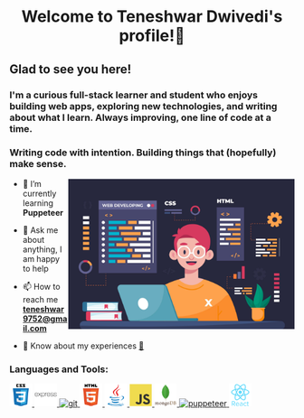 <h1  align="center">Welcome to Teneshwar Dwivedi's profile!👋</h1>

<h2> Glad to see you here!</h2>
<h3>I'm a curious full-stack learner and student who enjoys building web apps, exploring new technologies, and writing about what I learn. Always improving, one line of code at a time.</h3>
<h3>Writing code with intention. Building things that (hopefully) make sense.</h3>
<img align ="right" width=400 src="https://github.com/Teneshwar/Teneshwar/blob/main/4884785.jpg?raw=true">

- 🌱 I’m currently learning **Puppeteer**

- 💬 Ask me about anything, I am happy to help

- 📫 How to reach me **teneshwar9752@gmail.com**

- 📄 Know about my experiences  [🔗]([file:///C:/Users/tenes/Downloads/Teneshwar_Resume.pdf](https://drive.google.com/file/d/1EZoPyIL3ImSRRoh9i1pjlDDu6HdEMfvE/view?usp=sharing))


<h3 align="left">Languages and Tools:</h3>
<p align="left"> <a href="https://www.w3schools.com/css/" target="_blank" rel="noreferrer"> <img src="https://raw.githubusercontent.com/devicons/devicon/master/icons/css3/css3-original-wordmark.svg" alt="css3" width="40" height="40"/> </a> <a href="https://expressjs.com" target="_blank" rel="noreferrer"> <img src="https://raw.githubusercontent.com/devicons/devicon/master/icons/express/express-original-wordmark.svg" alt="express" width="40" height="40"/> </a> <a href="https://git-scm.com/" target="_blank" rel="noreferrer"> <img src="https://www.vectorlogo.zone/logos/git-scm/git-scm-icon.svg" alt="git" width="40" height="40"/> </a> <a href="https://www.w3.org/html/" target="_blank" rel="noreferrer"> <img src="https://raw.githubusercontent.com/devicons/devicon/master/icons/html5/html5-original-wordmark.svg" alt="html5" width="40" height="40"/> </a> <a href="https://www.java.com" target="_blank" rel="noreferrer"> <img src="https://raw.githubusercontent.com/devicons/devicon/master/icons/java/java-original.svg" alt="java" width="40" height="40"/> </a> <a href="https://developer.mozilla.org/en-US/docs/Web/JavaScript" target="_blank" rel="noreferrer"> <img src="https://raw.githubusercontent.com/devicons/devicon/master/icons/javascript/javascript-original.svg" alt="javascript" width="40" height="40"/> </a> <a href="https://www.mongodb.com/" target="_blank" rel="noreferrer"> <img src="https://raw.githubusercontent.com/devicons/devicon/master/icons/mongodb/mongodb-original-wordmark.svg" alt="mongodb" width="40" height="40"/> </a> <a href="https://github.com/puppeteer/puppeteer" target="_blank" rel="noreferrer"> <img src="https://www.vectorlogo.zone/logos/pptrdev/pptrdev-official.svg" alt="puppeteer" width="40" height="40"/> </a> <a href="https://reactjs.org/" target="_blank" rel="noreferrer"> <img src="https://raw.githubusercontent.com/devicons/devicon/master/icons/react/react-original-wordmark.svg" alt="react" width="40" height="40"/> </a> </p>
